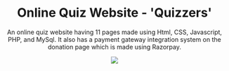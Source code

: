 <h1 align="center">Online Quiz Website - 'Quizzers'</h1>
<p align="center">An online quiz website having 11 pages made using Html, CSS, Javascript, PHP, and MySql. It also has a payment gateway integration system on the donation page which is made using Razorpay.</p>
<p align="center"><img src="https://user-images.githubusercontent.com/83356926/143577963-be84340e-3364-4aef-a06c-529f4dadb12b.png"></p>
